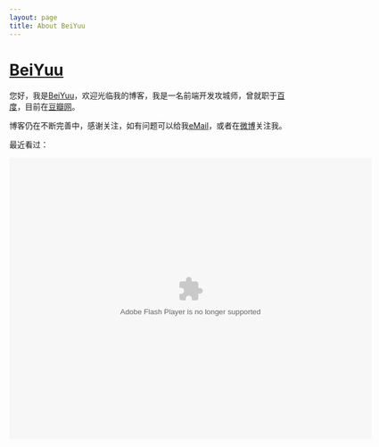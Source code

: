 ```yaml
---
layout: page
title: About BeiYuu
---
```

# [BeiYuu][]

您好，我是[BeiYuu][]，欢迎光临我的博客，我是一名前端开发攻城师，曾就职于<a href="http://s.baidu.com" class="external" target="_blank">百度</a>，目前在<a href="http://douban.com/people/beiyuu" class="external" target="_blank">豆瓣网</a>。

博客仍在不断完善中，感谢关注，如有问题可以给我<a href="" title="邮箱" onclick="alert('BeiYuu 在 Gmail，你懂得！');return false;">eMail</a>，或者在<a href="http://weibo.com/beiyuu" title="我的闲言碎语" target="_blank" class="external">微博</a>关注我。

最近看过：
<div><object classid="clsid:d27cdb6e-ae6d-11cf-96b8-444553540000" codebase="http://fpdownload.macromedia.com/pub/shockwave/cabs/flash/swflash.cab#version=7,0,0,0" width="650" height="505" id="passing" > <param name="movie" value="http://www.douban.com/doushow/beiyuu/collection_latest_movie|book_15_5_medium_logo_noself/doushow.swf" /> <param name="quality" value="high" /> <param name="scale" value="noscale"/> <param name="align" value="tl"/> <param name="wmode" value="transparent"/> <embed src="http://www.douban.com/doushow/beiyuu/collection_latest_movie|book_15_5_medium_logo_noself/doushow.swf" wmode="transparent" quality="high" width="650" height="505" name="passing" scale="noscale" align="tl" type="application/x-shockwave-flash" pluginspage="http://www.macromedia.com/go/getflashplayer" /> </object></div>

<div id="disqus_container"> 
    <div id="disqus_thread"></div>
</div> 

<script type="text/javascript">
    window.disqus_shortname = 'beiyuu'; // required: replace example with your forum shortname
    $.getScript('http://' + disqus_shortname + '.disqus.com/embed.js',function(){$(that).remove()});
</script>

<!--
<h3 class="about">More About Me</h3>
<div class="about-link">
    <a href="" title="邮箱" target="_blank" onclick="alert('BeiYuu 在 Gmail，你懂得！');return false;">eMail&gt;&gt;</a>
    <a href="http://www.douban.com/people/beiyuu" title="我的书影音" target="_blank">豆瓣&gt;&gt;</a>
    <a href="http://weibo.com/beiyuu" title="我的闲言碎语" target="_blank">新浪微博&gt;&gt;</a>
    <a href="http://www.github.com/beiyuu" title="我的代码" target="_blank">Github&gt;&gt;</a>
    <a href="http://twitter.com/#!/BeiYuu" title="又一处的闲言碎语" target="_blank">Twitter&gt;&gt;</a>
    <a href="http://www.zhihu.com/people/beiyuu" title="我回答的问题" target="_blank">知乎&gt;&gt;</a>
    <a href="http://www.markzhi.com/13989" title="我收集的图片" target="_blank">Markzhi&gt;&gt;</a>
</div>
-->

[BeiYuu]: http://beiyuu.com "BeiYuu"

